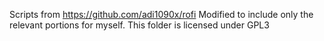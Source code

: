 Scripts from https://github.com/adi1090x/rofi
Modified to include only the relevant portions for myself.
This folder is licensed under GPL3